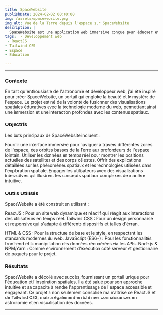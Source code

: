 ```yaml
---
title: SpaceWebsite
publishDate: 2024-02-02 00:00:00
img: /assets/spacewebsite.png
img_alt: Vue de la Terre depuis l'espace sur SpaceWebsite
description: |
  SpaceWebsite est une application web immersive conçue pour éduquer et inspirer les utilisateurs à travers une expérience interactive de l'espace. Développée avec ReactJS et Tailwind CSS, cette plateforme offre une exploration visuelle captivante des différentes orbites, satellites et technologies spatiales. Grâce à l'intégration de contenu multimédia riche et de visualisations interactives, les utilisateurs peuvent découvrir les merveilles de l'univers depuis leur navigateur.
tags:  - Développement web
 - ReactJS
- Tailwind CSS
- Espace
- Éducation
  
---
```


---



### Contexte

En tant qu'enthousiaste de l'astronomie et développeur web, j'ai été inspiré pour créer SpaceWebsite, un portail qui englobe la beauté et le mystère de l'espace. Le projet est né de la volonté de fusionner des visualisations spatiales éducatives avec la technologie moderne du web, permettant ainsi une immersion et une interaction profondes avec les contenus spatiaux.

### Objectifs

Les buts principaux de SpaceWebsite incluent :

Fournir une interface immersive pour naviguer à travers différentes zones de l'espace, des orbites basses de la Terre aux profondeurs de l'espace lointain.
Utiliser les données en temps réel pour montrer les positions actuelles des satellites et des corps célestes.
Offrir des explications détaillées sur les phénomènes spatiaux et les technologies utilisées dans l'exploration spatiale.
Engager les utilisateurs avec des visualisations interactives qui illustrent les concepts spatiaux complexes de manière intuitive.

### Outils Utilisés

SpaceWebsite a été construit en utilisant :

ReactJS : Pour un site web dynamique et réactif qui réagit aux interactions des utilisateurs en temps réel.
Tailwind CSS : Pour un design personnalisé et responsive qui s'adapte à différents dispositifs et tailles d'écran.

HTML & CSS : Pour la structure de base et le style, en respectant les standards modernes du web.
JavaScript (ES6+) : Pour les fonctionnalités front-end et la manipulation des données récupérées via les APIs.
Node.js & NPM/Yarn : Comme environnement d'exécution côté serveur et gestionnaire de paquets pour le projet.

### Résultats

SpaceWebsite a décollé avec succès, fournissant un portail unique pour l'éducation et l'inspiration spatiales. Il a été salué pour son approche intuitive et sa capacité à rendre l'apprentissage de l'espace accessible et engageant. Ce projet a non seulement consolidé ma maîtrise de ReactJS et de Tailwind CSS, mais a également enrichi mes connaissances en astronomie et en visualisation des données.

---
